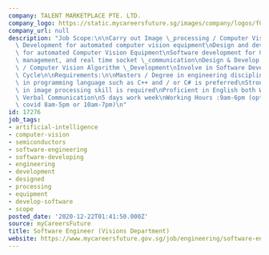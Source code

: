 ```yaml
---
company: TALENT MARKETPLACE PTE. LTD.
company_logo: https://static.mycareersfuture.sg/images/company/logos/f07905cf451059e325c22f9828215966/talent-marketplace.png
company_url: null
description: "Job Scope:\n\nCarry out Image \_processing / Computer Vision Algorithm\
  \ Development for automated computer vision equipment\nDesign and develop software\
  \ for automated Computer Vision Equipment\nSoftware development for GUI, big data\
  \ management, and real time socket \_communication\nDesign & Develop Image Processing\
  \ / Computer Vision Algorithm \_Development\nInvolve in Software Development Life\
  \ Cycle\n\nRequirements:\n\nMasters / Degree in engineering discipline.\nProficient\
  \ in programming language such as C++ and / or C# is preferred\nStrong Knowledge\
  \ in image processing skill is required\nProficient in English both Written and\
  \ Verbal Communication\n5 days work week\nWorking Hours :9am-6pm (optional due to\
  \ covid 8am-5pm or 10am-7pm)\n"
id: 17276
job_tags:
- artificial-intelligence
- computer-vision
- semiconductors
- software-engineering
- software-developing
- engineering
- development
- designed
- processing
- equipment
- develop-software
- scope
posted_date: '2020-12-22T01:41:50.000Z'
source: myCareersFuture
title: Software Engineer (Visions Department)
website: https://www.mycareersfuture.gov.sg/job/engineering/software-engineer-talent-marketplace-30296adca8c9be0fefe3b5cdbb9f5055
---
```


